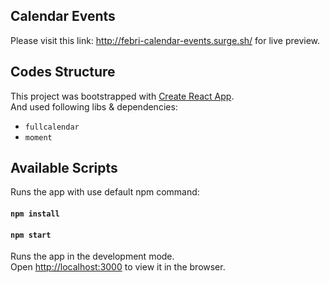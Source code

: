 ## Calendar Events

Please visit this link: http://febri-calendar-events.surge.sh/ for live preview.

## Codes Structure

This project was bootstrapped with [Create React App](https://github.com/facebook/create-react-app).<br>
And used following libs & dependencies:
- `fullcalendar`
- `moment`

## Available Scripts

Runs the app with use default npm command:

#### `npm install`
#### `npm start`

Runs the app in the development mode.<br>
Open [http://localhost:3000](http://localhost:3000) to view it in the browser.